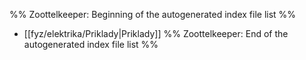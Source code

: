 %% Zoottelkeeper: Beginning of the autogenerated index file list  %%
-  [[fyz/elektrika/Priklady|Priklady]]
%% Zoottelkeeper: End of the autogenerated index file list  %%
